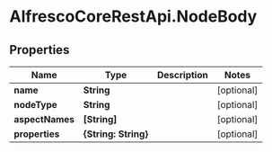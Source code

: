 # AlfrescoCoreRestApi.NodeBody

## Properties
Name | Type | Description | Notes
------------ | ------------- | ------------- | -------------
**name** | **String** |  | [optional] 
**nodeType** | **String** |  | [optional] 
**aspectNames** | **[String]** |  | [optional] 
**properties** | **{String: String}** |  | [optional] 


